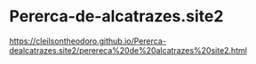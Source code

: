 # Pererca-de-alcatrazes.site2
https://cleilsontheodoro.github.io/Pererca-dealcatrazes.site2/perereca%20de%20alcatrazes%20site2.html
